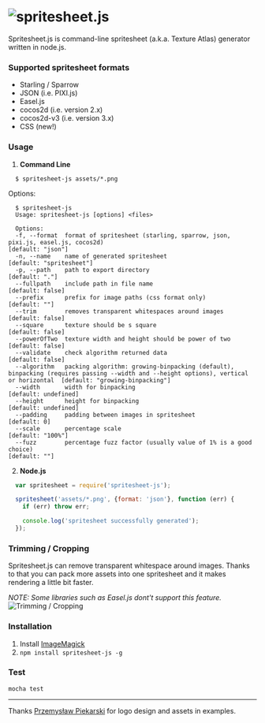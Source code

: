 ![spritesheet.js](http://i.imgur.com/RcHZ2qZ.png)
==============

Spritesheet.js is command-line spritesheet (a.k.a. Texture Atlas) generator written in node.js.

### Supported spritesheet formats
* Starling / Sparrow
* JSON (i.e. PIXI.js)
* Easel.js
* cocos2d (i.e. version 2.x)
* cocos2d-v3 (i.e. version 3.x)
* CSS (new!)

### Usage
1. **Command Line**
```
  $ spritesheet-js assets/*.png
```
Options:
```
  $ spritesheet-js
  Usage: spritesheet-js [options] <files>

  Options:
  -f, --format  format of spritesheet (starling, sparrow, json, pixi.js, easel.js, cocos2d)                                                          [default: "json"]
  -n, --name    name of generated spritesheet                                                                                                        [default: "spritesheet"]
  -p, --path    path to export directory                                                                                                             [default: "."]
  --fullpath    include path in file name                                                                                                            [default: false]
  --prefix      prefix for image paths (css format only)                                                                                             [default: ""]
  --trim        removes transparent whitespaces around images                                                                                        [default: false]
  --square      texture should be s square                                                                                                           [default: false]
  --powerOfTwo  texture width and height should be power of two                                                                                      [default: false]
  --validate    check algorithm returned data                                                                                                        [default: false]
  --algorithm   packing algorithm: growing-binpacking (default), binpacking (requires passing --width and --height options), vertical or horizontal  [default: "growing-binpacking"]
  --width       width for binpacking                                                                                                                 [default: undefined]
  --height      height for binpacking                                                                                                                [default: undefined]
  --padding     padding between images in spritesheet                                                                                                [default: 0]
  --scale       percentage scale                                                                                                                     [default: "100%"]
  --fuzz        percentage fuzz factor (usually value of 1% is a good choice)                                                                        [default: ""]
```

2. **Node.js**
```javascript
  var spritesheet = require('spritesheet-js');

  spritesheet('assets/*.png', {format: 'json'}, function (err) {
    if (err) throw err;

    console.log('spritesheet successfully generated');
  });
```

### Trimming / Cropping
Spritesheet.js can remove transparent whitespace around images. Thanks to that you can pack more assets into one spritesheet and it makes rendering a little bit faster.

*NOTE: Some libraries such as Easel.js dont't support this feature.*
![Trimming / Cropping](http://i.imgur.com/76OokJU.png)

### Installation
1. Install [ImageMagick](http://www.imagemagick.org/)
2. `npm install spritesheet-js -g`

### Test
```
mocha test
```

--------------
Thanks [Przemysław Piekarski](http://www.behance.net/piekarski) for logo design and assets in examples.
